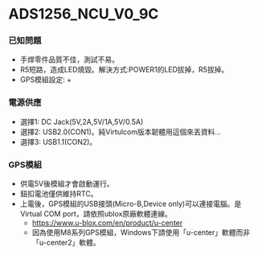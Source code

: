 # ADS1256_NCU_V0_9C

### 已知問題
+ 手焊零件品質不佳，測試不易。
+ R5短路，造成LED燒毀。解決方式:POWER1的LED拔掉，R5拔掉。
+ GPS模組設定:
  + 


### 電源供應
+ 選擇1: DC Jack(5V,2A,5V/1A,5V/0.5A)
+ 選擇2: USB2.0(CON1)。純Virtulcom版本韌體用這個來丟資料...
+ 選擇3: USB1.1(CON2)。

### GPS模組
+ 供電5V後模組才會啟動運行。
+ 鈕扣電池僅供維持RTC。
+ 上電後，GPS模組的USB接頭(Micro-B,Device only)可以連接電腦。是Virtual COM port，請依照ublox原廠軟體連線。
  + https://www.u-blox.com/en/product/u-center
  + 因為使用M8系列GPS模組，Windows下請使用「u-center」軟體而非「u-center2」軟體。
